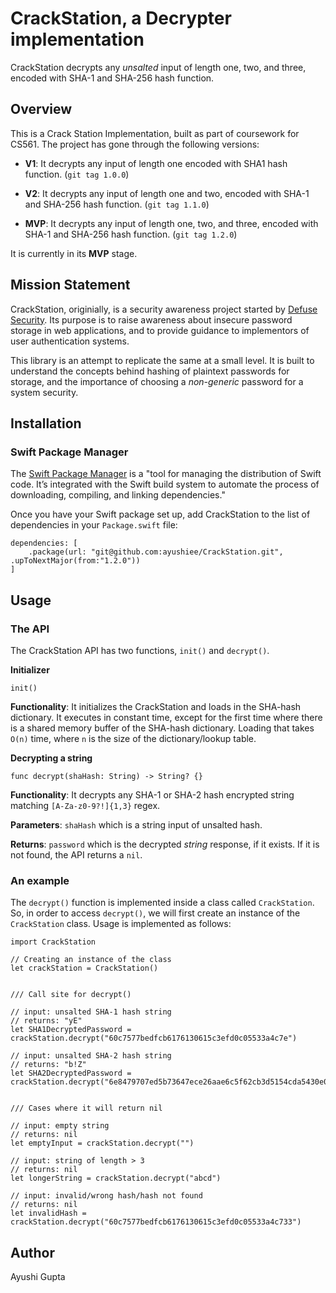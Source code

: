 # CrackStation, a Decrypter implementation

CrackStation decrypts any _unsalted_ input of length one, two, and three, encoded with SHA-1 and SHA-256 hash function. 

## Overview

This is a Crack Station Implementation, built as part of coursework for CS561. The project has gone through the following versions:  
* **V1**: It decrypts any input of length one encoded with SHA1 hash function. (`git tag 1.0.0`)

* **V2**: It decrypts any input of length one and two, encoded with SHA-1 and SHA-256 hash function. (`git tag 1.1.0`)

* **MVP**: It decrypts any input of length one, two, and three, encoded with SHA-1 and SHA-256 hash function. (`git tag 1.2.0`)

It is currently in its **MVP** stage.

## Mission Statement

CrackStation, originially, is a security awareness project started by [Defuse Security](https://crackstation.net/about-us.htm). Its purpose is to raise awareness about insecure password storage in web applications, and to provide guidance to implementors of user authentication systems.

This library is an attempt to replicate the same at a small level. It is built to understand the concepts behind hashing of plaintext passwords for storage, and the importance of choosing a _non-generic_ password for a system security. 

## Installation

### Swift Package Manager

The [Swift Package Manager](https://www.swift.org/package-manager/) is a "tool for managing the distribution of Swift code. It’s integrated with the Swift build system to automate the process of downloading, compiling, and linking dependencies."

Once you have your Swift package set up, add CrackStation to the list of dependencies in your `Package.swift` file:

```
dependencies: [
    .package(url: "git@github.com:ayushiee/CrackStation.git", .upToNextMajor(from:"1.2.0"))
]
```

## Usage

### The API

The CrackStation API has two functions, `init()` and `decrypt()`.

**Initializer**
```
init()
```
**Functionality**: It initializes the CrackStation and loads in the SHA-hash dictionary.
It executes in constant time, except for the first time where there is a shared memory buffer of the SHA-hash dictionary. Loading that takes `O(n)` time, where `n` is the size of the dictionary/lookup table. 

**Decrypting a string**
```
func decrypt(shaHash: String) -> String? {}
```
**Functionality**: It decrypts any SHA-1 or SHA-2 hash encrypted string matching `[A-Za-z0-9?!]{1,3}` regex. 

**Parameters**: `shaHash` which is a string input of unsalted hash.

**Returns**: `password` which is the decrypted _string_ response, if it exists. If it is not found, the API returns a `nil`. 


### An example

The `decrypt()` function is implemented inside a class called `CrackStation`. So, in order to access `decrypt()`, we will first create an instance of the `CrackStation` class. Usage is implemented as follows:

```
import CrackStation

// Creating an instance of the class
let crackStation = CrackStation()


/// Call site for decrypt()

// input: unsalted SHA-1 hash string
// returns: "yE" 
let SHA1DecryptedPassword = crackStation.decrypt("60c7577bedfcb6176130615c3efd0c05533a4c7e")

// input: unsalted SHA-2 hash string
// returns: "b!Z"
let SHA2DecryptedPassword = crackStation.decrypt("6e8479707ed5b73647ece26aae6c5f62cb3d5154cda5430e00cf14c68deecf94")


/// Cases where it will return nil

// input: empty string
// returns: nil
let emptyInput = crackStation.decrypt("")

// input: string of length > 3
// returns: nil
let longerString = crackStation.decrypt("abcd")

// input: invalid/wrong hash/hash not found
// returns: nil
let invalidHash = crackStation.decrypt("60c7577bedfcb6176130615c3efd0c05533a4c733")

```

## Author
Ayushi Gupta
